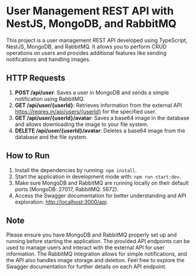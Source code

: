# User Management REST API with NestJS, MongoDB, and RabbitMQ

This project is a user management REST API developed using TypeScript, NestJS, MongoDB, and RabbitMQ. It allows you to perform CRUD operations on users and provides additional features like sending notifications and handling images.

## HTTP Requests

1. **POST /api/user**: Saves a user in MongoDB and sends a simple notification using RabbitMQ.
2. **GET /api/user/{userId}**: Retrieves information from the external API https://reqres.in/api/users/{userId} for the specified user.
3. **GET /api/user/{userId}/avatar**: Saves a base64 image in the database and allows downloading the image to your file system.
4. **DELETE /api/user/{userId}/avatar**: Deletes a base64 image from the database and the file system.

## How to Run

1. Install the dependencies by running: `npm install`.
2. Start the application in development mode with: `npm run start:dev`.
3. Make sure MongoDB and RabbitMQ are running locally on their default ports (MongoDB: 27017, RabbitMQ: 5672).
4. Access the Swagger documentation for better understanding and API exploration: [http://localhost:3000/api](http://localhost:3000/api).

## Note

Please ensure you have MongoDB and RabbitMQ properly set up and running before starting the application. The provided API endpoints can be used to manage users and interact with the external API for user information. The RabbitMQ integration allows for simple notifications, and the API also handles image storage and deletion. Feel free to explore the Swagger documentation for further details on each API endpoint.
